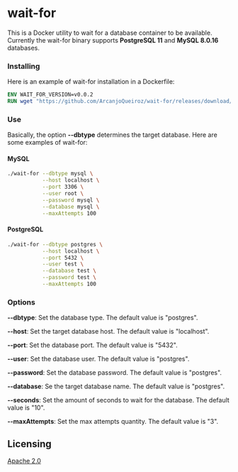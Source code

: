 # wait-for

This is a Docker utility to wait for a database container to be available. Currently the wait-for binary supports **PostgreSQL 11** and **MySQL 8.0.16** databases.

### Installing

Here is an example of wait-for installation in a Dockerfile:

```dockerfile
ENV WAIT_FOR_VERSION=v0.0.2
RUN wget "https://github.com/ArcanjoQueiroz/wait-for/releases/download/${WAIT_FOR_VERSION}/wait-for"
  ```


### Use

Basically, the option **--dbtype** determines the target database. Here are some examples of wait-for:

#### MySQL

```sh
./wait-for --dbtype mysql \
           --host localhost \
           --port 3306 \
           --user root \
           --password mysql \
           --database mysql \
           --maxAttempts 100
```

#### PostgreSQL

```sh
./wait-for --dbtype postgres \
           --host localhost \
           --port 5432 \
           --user test \
           --database test \
           --password test \
           --maxAttempts 100
```

### Options

**--dbtype**: Set the database type. The default value is "postgres".

**--host**: Set the target database host. The default value is "localhost".

**--port**: Set the database port. The default value is "5432".

**--user**: Set the database user. The default value is "postgres".

**--password**: Set the database password. The default value is "postgres".

**--database**: Se the target database name. The default value is "postgres".

**--seconds**: Set the amount of seconds to wait for the database. The default value is "10".

**--maxAttempts**: Set the max attempts quantity. The default value is "3".

## Licensing

[Apache 2.0](https://www.apache.org/licenses/LICENSE-2.0.html)
